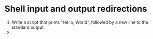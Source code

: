 # Shell input and output redirections 
1. 	Write a script that prints “Hello, World”, followed by a new line to the standard output.
2. 
